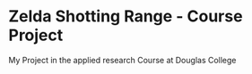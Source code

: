 # Zelda Shotting Range - Course Project
 My Project in the applied research Course at Douglas College
